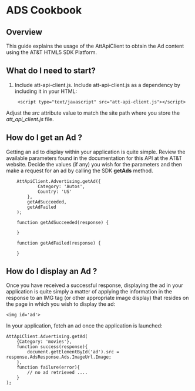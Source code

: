 ADS Cookbook
===

Overview
---
This guide explains the usage of the AttApiClient to obtain the Ad content using the AT&T HTML5 SDK Platform.

What do I need to start?
---

1. Include att-api-client.js. Include att-api-client.js as a dependency by including it in your HTML:  

        <script type="text/javascript" src="att-api-client.js"></script>

Adjust the _src_ attribute value to match the site path where you store the _att_api_client.js_ file.


How do I get an Ad ?
---

Getting an ad to display within your application is quite simple. Review the available parameters found in the documentation for this API at the AT&T website. Decide the values (if any) you wish for the parameters and then make a request for an ad by calling the SDK **getAds** method.

        AttApiClient.Advertising.getAd({
                Category: 'Autos',
                Country: 'US'
            },
            getAdSucceeded,
            getAdFailed
        );

        function getAdSucceeded(response) {

        }

        function getAdFailed(response) {

        }


How do I display an Ad ?
---

Once you have received a successful response, displaying the ad in your application is quite simply a matter of applying the information in the response to an IMG tag (or other appropriate image display) that resides on the page in which you wish to display the ad:

    <img id='ad'>

In your application, fetch an ad once the application is launched:

    AttApiClient.Advertising.getAd(
        {Category: 'movies'},
        function success(response){
            document.getElementById('ad').src = response.AdsResponse.Ads.ImageUrl.Image;
        },
        function failure(error){
            // no ad retrieved ....
        }
    );

